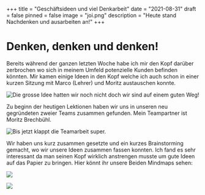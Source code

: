 +++
title = "Geschäftsideen und viel Denkarbeit"
date = "2021-08-31"
draft = false
pinned = false
image = "joi.png"
description = "Heute stand Nachdenken und ausarbeiten an!"
+++
# **Denken, denken und denken!**



Bereits während der ganzen letzten Woche habe ich mir den Kopf darüber zerbrochen wo sich in meinem Umfeld potenzielle Kunden befinden könnten. Mir kamen einige Ideen in den Kopf welche ich auch schon in einer kurzen Sitzung mit Marco (Lehrer) und Moritz austauschen konnte.

![Die grosse Idee hatten wir noch nicht doch wir sind auf einem guten Weg!](unnamed.gif)

Zu beginn der heutigen Lektionen haben wir uns in unseren neu gegründeten zweier Teams zusammen gefunden. Mein Teampartner ist Moritz Brechbühl. 

![Bis jetzt klappt die Teamarbeit super.](team.gif)

Wir haben uns kurz zusammen gesetzte und ein kurzes Brainstorming gemacht, wo wir unsere Ideen zusammen fassen konnten. Ich fand es sehr interessant da man seinen Kopf wirklich anstrengen musste um gute Ideen auf das Papier zu bringen. Hier könnt ihr unsere Beiden Mindmaps sehen:

![](microsoftteams-image.png)

![](microsoftteams-image-1-.png)